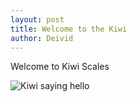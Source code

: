 ```yaml
---
layout: post
title: Welcome to the Kiwi
author: Deivid
---
```


Welcome to Kiwi Scales

![Kiwi saying hello](https://ies-rafael-alberti.github.io/gameoff2023/assets/images/hikiwi.jpg)
